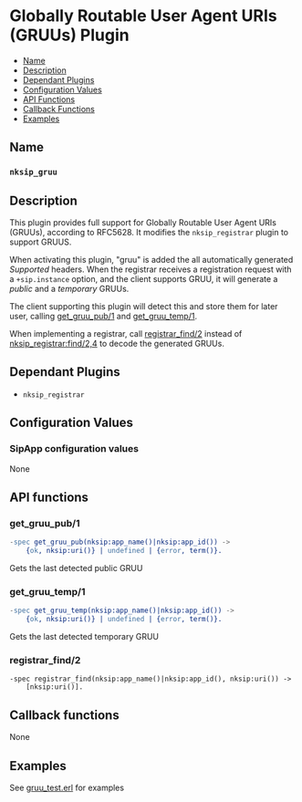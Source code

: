# Globally Routable User Agent URIs (GRUUs) Plugin

* [Name](#name)
* [Description](#description)
* [Dependant Plugins](#dependant-plugins)
* [Configuration Values](#configuration-values)
* [API Functions](#api-functions)
* [Callback Functions](#callback-functions)
* [Examples](#examples)


## Name
### `nksip_gruu`


## Description

This plugin provides full support for Globally Routable User Agent URIs (GRUUs), according to RFC5628. It modifies the `nksip_registrar` plugin to support GRUUS.

When activating this plugin, "gruu" is added the all automatically generated _Supported_ headers. When the registrar receives a registration request with a `+sip.instance` option, and the client supports GRUU, it will generate a _public_ and a _temporary_ GRUUs.

The client supporting this plugin will detect this and store them for later user, calling [get_gruu_pub/1](#get_gruu_pub1) and [get_gruu_temp/1](#get_gruu_temp1).

When implementing a registrar, call [registrar_find/2](#registrar_find2) instead of [nksip_registrar:find/2,4](nksip_registrar.md#find2) to decode the generated GRUUs.


## Dependant Plugins

* `nksip_registrar`


## Configuration Values

### SipApp configuration values

None

## API functions

### get_gruu_pub/1

```erlang
-spec get_gruu_pub(nksip:app_name()|nksip:app_id()) ->
    {ok, nksip:uri()} | undefined | {error, term()}.
```
Gets the last detected public GRUU

### get_gruu_temp/1
```erlang
-spec get_gruu_temp(nksip:app_name()|nksip:app_id()) ->
    {ok, nksip:uri()} | undefined | {error, term()}.
```

Gets the last detected temporary GRUU


### registrar_find/2

```
-spec registrar_find(nksip:app_name()|nksip:app_id(), nksip:uri()) ->
    [nksip:uri()].
```


## Callback functions

None


## Examples

See [gruu_test.erl](../../test/gruu_test.erl) for examples
